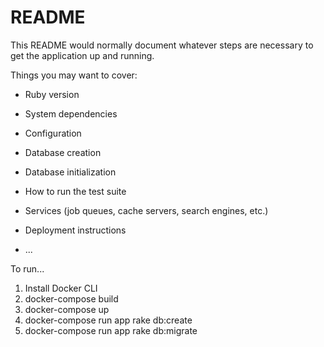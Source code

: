 # README

This README would normally document whatever steps are necessary to get the
application up and running.

Things you may want to cover:

* Ruby version

* System dependencies

* Configuration

* Database creation

* Database initialization

* How to run the test suite

* Services (job queues, cache servers, search engines, etc.)

* Deployment instructions

* ...

To run...
1. Install Docker CLI
2. docker-compose build
3. docker-compose up
4. docker-compose run app rake db:create
5. docker-compose run app rake db:migrate
